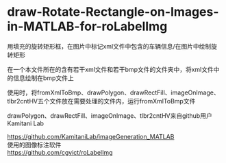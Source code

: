 # draw-Rotate-Rectangle-on-Images-in-MATLAB-for-roLabelImg
用填充的旋转矩形框，在图片中标记xml文件中包含的车辆信息/在图片中绘制旋转矩形  

在一个本文件所在的含有若干xml文件和若干bmp文件的文件夹中，将xml文件中的信息绘制在bmp文件上  

使用时，将fromXmlToBmp、drawPolygon、drawRectFill、imageOnImage、tlbr2cntHV五个文件放在需要处理的文件内，运行fromXmlToBmp文件  

drawPolygon、drawRectFill、imageOnImage、tlbr2cntHV来自github用户Kamitani Lab  

https://github.com/KamitaniLab/imageGeneration_MATLAB  
使用的图像标注软件  
https://github.com/cgvict/roLabelImg

